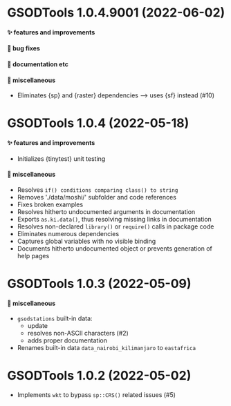 # GSODTools 1.0.4.9001 (2022-06-02)

#### ✨ features and improvements

#### 🐛 bug fixes

#### 💬 documentation etc

#### 🍬 miscellaneous

  * Eliminates {sp} and {raster} dependencies --> uses {sf} instead (#10)


# GSODTools 1.0.4 (2022-05-18)

#### ✨ features and improvements

  * Initializes {tinytest} unit testing

#### 🍬 miscellaneous

  * Resolves `if() conditions comparing class() to string`
  * Removes './data/moshi/' subfolder and code references
  * Fixes broken examples
  * Resolves hitherto undocumented arguments in documentation
  * Exports `as.ki.data()`, thus resolving missing links in documentation
  * Resolves non-declared `library()` or `require()` calls in package code
  * Eliminates numerous dependencies
  * Captures global variables with no visible binding
  * Documents hitherto undocumented object or prevents generation of help pages


# GSODTools 1.0.3 (2022-05-09)

#### 🍬 miscellaneous

  * `gsodstations` built-in data:
    - update
    - resolves non-ASCII characters (#2)
    - adds proper documentation
  * Renames built-in data `data_nairobi_kilimanjaro` to `eastafrica`


# GSODTools 1.0.2 (2022-05-02)

  * Implements `wkt` to bypass `sp::CRS()` related issues (#5)
